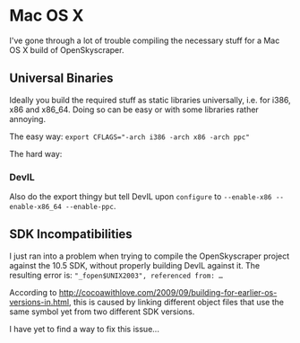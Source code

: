Mac OS X
========
I've gone through a lot of trouble compiling the necessary stuff for a Mac OS X build of OpenSkyscraper.


Universal Binaries
------------------
Ideally you build the required stuff as static libraries universally, i.e. for i386, x86 and x86_64. Doing so can be easy or with some libraries rather annoying.

The easy way:
`export CFLAGS="-arch i386 -arch x86 -arch ppc"`

The hard way:

### DevIL
Also do the export thingy but tell DevIL upon `configure` to `--enable-x86 --enable-x86_64 --enable-ppc`.


SDK Incompatibilities
---------------------
I just ran into a problem when trying to compile the OpenSkyscraper project against the 10.5 SDK, without properly building DevIL against it. The resulting error is:
`"_fopen$UNIX2003", referenced from: …`

According to http://cocoawithlove.com/2009/09/building-for-earlier-os-versions-in.html, this is caused by linking different object files that use the same symbol yet from two different SDK versions.

I have yet to find a way to fix this issue...
